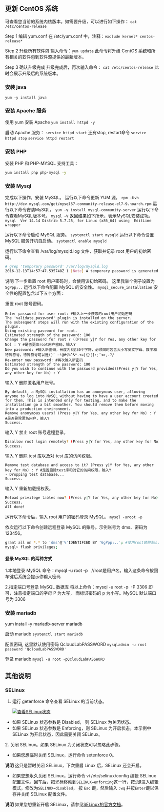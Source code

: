 ## 更新 CentOS 系统

可查看您当前的系统内核版本。如需要升级，可以进行如下操作：
`cat /etc/centos-release`

Step 1 编辑 yum.conf
在 /etc/yum.conf 中，注释：`exclude kernel* centos-release*`

Step 2 升级所有软件包
输入命令：`yum update`
此命令将升级 CentOS 系统和所有相关的软件包到软件源提供的最新版本。

Step 3 确认升级完成
升级完成后，再次输入命令：
`cat /etc/centos-release`
此时会展示升级后的系统版本。

### 安装 java

`yum -y install java`

### 安装 Apache 服务

使用 yum 安装 Apache
`yum install httpd -y`

启动 Apache 服务：
`service httpd start`
还有stop, restart命令
`service httpd stop`
`service httpd restart`

### 安装 PHP

安装 PHP 和 PHP-MYSQL 支持工具：

```bash
yum install php php-mysql -y
```

### 安装 Mysql

完成以下操作，安装 MySQL。
运行以下命令更新 YUM 源。
`rpm -Uvh  http://dev.mysql.com/get/mysql57-community-release-el7-9.noarch.rpm`
运行以下命令安装MySQL。
`yum -y install mysql-community-server`
运行以下命令查看MySQL版本号。
`mysql -V`
返回结果如下所示，表示MySQL安装成功。
`mysql  Ver 14.14 Distrib 5.7.25, for Linux (x86_64) using  EditLine wrapper`

运行以下命令启动 MySQL 服务。
`systemctl start mysqld`
运行以下命令设置 MySQL 服务开机自启动。
`systemctl enable mysqld`

运行以下命令查看 /var/log/mysqld.log 文件，获取并记录 root 用户的初始密码。

```sh
# grep 'temporary password' /var/log/mysqld.log
2016-12-13T14:57:47.535748Z 1 [Note] A temporary password is generated for root@localhost: p0/G28g>lsHD
```

说明 下一步重置 root 用户密码时，会使用该初始密码。 这里我举个例子设置为`5gPpp;..`
运行以下命令配置 MySQL 的安全性。
`mysql_secure_installation`
安全性的配置包含以下五个方面：

重置 root 账号密码。

```text
Enter password for user root: #输入上一步获取的root用户初始密码
The 'validate_password' plugin is installed on the server.
The subsequent steps will run with the existing configuration of the plugin.
Using existing password for root.
Estimated strength of the password: 100
Change the password for root ? ((Press y|Y for Yes, any other key for No) : Y #是否更改root用户密码，输入Y
New password: #输入新密码，长度为8至30个字符，必须同时包含大小写英文字母、数字和特殊符号。特殊符号可以是()` ~!@#$%^&*-+=|{}[]:;‘<>,.?/
Re-enter new password: #再次输入新密码
Estimated strength of the password: 100
Do you wish to continue with the password provided?(Press y|Y for Yes, any other key for No) : Y
```

输入 Y 删除匿名用户账号。

```text
By default, a MySQL installation has an anonymous user, allowing anyone to log into MySQL without having to have a user account created for them. This is intended only for testing, and to make the installation go a bit smoother. You should remove them before moving into a production environment.
Remove anonymous users? (Press y|Y for Yes, any other key for No) : Y  #是否删除匿名用户，输入Y
Success.
```

输入 Y 禁止 root 账号远程登录。

```sh
Disallow root login remotely? (Press y|Y for Yes, any other key for No) : Y #禁止root远程登录，输入Y
Success.
```

输入 Y 删除 test 库以及对 test 库的访问权限。

```text
Remove test database and access to it? (Press y|Y for Yes, any other key for No) : Y #是否删除test库和对它的访问权限，输入Y
- Dropping test database...
Success.
```

输入 Y 重新加载授权表。

```sh
Reload privilege tables now? (Press y|Y for Yes, any other key for No) : Y #是否重新加载授权表，输入Y
Success.
All done!
```

运行以下命令后，输入 root 用户的密码登录 MySQL。
`mysql -uroot -p`

依次运行以下命令创建远程登录 MySQL 的账号。示例账号为 dms、密码为 123456。

```sh
grant all on *.* to 'dms'@'%'IDENTIFIED BY '6gPpp;..'; #使用root替换dms，可设置为允许root账号远程登录。
mysql> flush privileges;
```

#### 登录 MySQL 的两种方式

1.本地登录 MySQL
命令：mysql -u root -p   //root是用户名，输入这条命令按回车键后系统会提示你输入密码

2.指定端口号登录 MySQL 数据库
将以上命令：mysql -u root -p  -P 3306 即可，注意指定端口的字母 P 为大写，
而标识密码的 p 为小写。MySQL 默认端口号为 3306

### 安装 mariadb

yum install -y mariadb-server mariadb

启动 mariadb
`systemctl start mariadb`

配置密码, 这里默认使用密码 QcloudLabPASSWORD
`mysqladmin -u root password 'QcloudLabPASSWORD'`

登录 mariadb
`mysql -u root -pQcloudLabPASSWORD`

## 其他说明

### SELinux

1. 运行 getenforce 命令查看 SELinux 的当前状态。

    [![查看SELinux状态](https://upload-images.jianshu.io/upload_images/1662509-734c0f3e8712a208.png?imageMogr2/auto-orient/strip%7CimageView2/2/w/1240)](http://static-aliyun-doc.oss-cn-hangzhou.aliyuncs.com/assets/img/9763/156560602421065_zh-CN.png)

* 如果 SELinux 状态参数是 Disabled， 则 SELinux 为关闭状态。
* 如果 SELinux 状态参数是 Enforcing，则 SELinux 为开启状态。本示例中 SELinux 为开启状态，因此需要关闭 SELinux。

2\. 关闭 SELinux。如果 SELinux 为关闭状态可以忽略此步骤。

* 如果您想临时关闭 SELinux，运行命令 setenforce 0。

**说明** 这只是暂时关闭 SELinux，下次重启 Linux 后，SELinux 还会开启。

* 如果您想永久关闭 SELinux，运行命令 vi /etc/selinux/config 编辑 SELinux 配置文件。回车后，把光标移动到`SELINUX=enforcing`这一行，按`i`键进入编辑模式，修改为`SELINUX=disabled`， 按 `Esc` 键，然后输入 `:wq` 并按`Enter`键以保存并关闭 SELinux 配置文件。

**说明** 如果您想重新开启 SELinux，请参见[SELinux的官方文档](https://access.redhat.com/documentation/en-us/red_hat_enterprise_linux/5/html/deployment_guide/ch-selinux#s1-SELinux-resources)。
